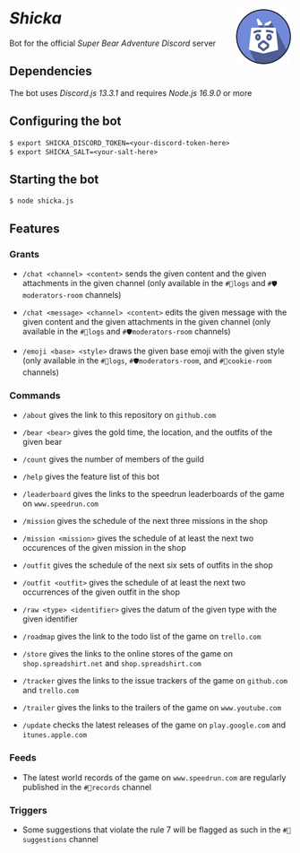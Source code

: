 # *Shicka* <img width="100" height="100" alt="" src="logotypes/shicka-200x200.png" align="right"/>

Bot for the official *Super Bear Adventure* *Discord* server

## Dependencies

The bot uses *Discord.js 13.3.1* and requires *Node.js 16.9.0* or more

## Configuring the bot

```shell
$ export SHICKA_DISCORD_TOKEN=<your-discord-token-here>
$ export SHICKA_SALT=<your-salt-here>
```

## Starting the bot

```shell
$ node shicka.js
```

## Features

### Grants

- `/chat <channel> <content>` sends the given content and the given attachments in the given channel (only available in the `#🔎logs` and `#🛡moderators-room` channels)

- `/chat <message> <channel> <content>` edits the given message with the given content and the given attachments in the given channel (only available in the `#🔎logs` and `#🛡moderators-room` channels)

- `/emoji <base> <style>` draws the given base emoji with the given style (only available in the `#🔎logs`, `#🛡moderators-room`, and `#🍪cookie-room` channels)

### Commands

- `/about` gives the link to this repository on `github.com`

- `/bear <bear>` gives the gold time, the location, and the outfits of the given bear

- `/count` gives the number of members of the guild

- `/help` gives the feature list of this bot

- `/leaderboard` gives the links to the speedrun leaderboards of the game on `www.speedrun.com`

- `/mission` gives the schedule of the next three missions in the shop

- `/mission <mission>` gives the schedule of at least the next two occurences of the given mission in the shop

- `/outfit` gives the schedule of the next six sets of outfits in the shop

- `/outfit <outfit>` gives the schedule of at least the next two occurrences of the given outfit in the shop

- `/raw <type> <identifier>` gives the datum of the given type with the given identifier

- `/roadmap` gives the link to the todo list of the game on `trello.com`

- `/store` gives the links to the online stores of the game on `shop.spreadshirt.net` and `shop.spreadshirt.com`

- `/tracker` gives the links to the issue trackers of the game on `github.com` and `trello.com`

- `/trailer` gives the links to the trailers of the game on `www.youtube.com`

- `/update` checks the latest releases of the game on `play.google.com` and `itunes.apple.com`

### Feeds

- The latest world records of the game on `www.speedrun.com` are regularly published in the `#🏅records` channel

### Triggers

- Some suggestions that violate the rule 7 will be flagged as such in the `#🤔suggestions` channel
